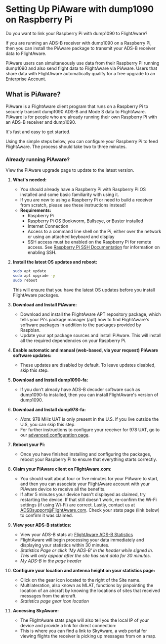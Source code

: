 # Setting Up PiAware with dump1090 on Raspberry Pi

Do you want to link your Raspberry Pi with dump1090 to FlightAware?

If you are running an ADS-B receiver with dump1090 on a Raspberry Pi, then you can install the PiAware package to transmit your ADS-B receiver data to FlightAware.

PiAware users can simultaneously use data from their Raspberry Pi running dump1090 and also send flight data to FlightAware via PiAware. Users that share data with FlightAware automatically qualify for a free upgrade to an Enterprise Account.

## What is PiAware?

PiAware is a FlightAware client program that runs on a Raspberry Pi to securely transmit dump1090 ADS-B and Mode S data to FlightAware. PiAware is for people who are already running their own Raspberry Pi with an ADS-B receiver and dump1090.

It's fast and easy to get started.

Using the simple steps below, you can configure your Raspberry Pi to feed FlightAware. The process should take two to three minutes.

### Already running PiAware?

View the PiAware upgrade page to update to the latest version.

1. **What's needed:**

   - You should already have a Raspberry Pi with Raspberry Pi OS installed and some basic familiarity with using it.
   - If you are new to using a Raspberry Pi or need to build a receiver from scratch, please see these instructions instead!
   - **Requirements:**
     - Raspberry Pi
     - Raspberry Pi OS Bookworm, Bullseye, or Buster installed
     - Internet Connection
     - Access to a command line shell on the Pi, either over the network or using an attached keyboard and display
     - SSH access must be enabled on the Raspberry Pi for remote access. See [Raspberry Pi SSH Documentation](https://www.raspberrypi.org/documentation/remote-access/ssh/) for information on enabling SSH.

2. **Install the latest OS updates and reboot:**

   ```bash
   sudo apt update
   sudo apt upgrade -y
   sudo reboot
   ```

   This will ensure that you have the latest OS updates before you install FlightAware packages.

3. **Download and Install PiAware:**

   - Download and install the FlightAware APT repository package, which tells your Pi's package manager (apt) how to find FlightAware's software packages in addition to the packages provided by Raspbian.
   - Update your apt package sources and install PiAware. This will install all the required dependencies on your Raspberry Pi.

4. **Enable automatic and manual (web-based, via your request) PiAware software updates:**

   - These updates are disabled by default. To leave updates disabled, skip this step.

5. **Download and Install dump1090-fa:**

   - If you don't already have ADS-B decoder software such as dump1090-fa installed, then you can install FlightAware's version of dump1090.

6. **Download and Install dump978-fa:**

   - *Note:* 978 MHz UAT is only present in the U.S. If you live outside the U.S, you can skip this step.
   - For further instructions to configure your receiver for 978 UAT, go to our [advanced configuration page](https://flightaware.com/adsb/piaware/advanced_configuration).

7. **Reboot your Pi:**

   - Once you have finished installing and configuring the packages, reboot your Raspberry Pi to ensure that everything starts correctly.

8. **Claim your PiAware client on FlightAware.com:**

   - You should wait about four or five minutes for your PiAware to start, and then you can associate your FlightAware account with your PiAware device to receive all the benefits.
   - If after 5 minutes your device hasn't displayed as claimed, try restarting the device. If that still doesn't work, re-confirm the Wi-Fi settings (if using Wi-Fi) are correct. Lastly, contact us at [ADSBsupport@FlightAware.com](mailto:ADSBsupport@FlightAware.com). Check your stats page (link below) to confirm it was claimed.

9. **View your ADS-B statistics:**

   - View your ADS-B stats at: [FlightAware ADS-B Statistics](https://uk.flightaware.com/adsb/stats/user/airwatch360)
   - FlightAware will begin processing your data immediately and displaying your statistics within 30 minutes.
   - *Statistics Page or click 'My ADS-B' in the header while signed in. This will only appear after the site has sent data for 30 minutes.*
   - *My ADS-B in the page header*

10. **Configure your location and antenna height on your statistics page:**

    - Click on the gear icon located to the right of the Site name.
    - Multilateration, also known as MLAT, functions by pinpointing the location of an aircraft by knowing the locations of sites that received messages from the aircraft.
    - *Statistics page gear icon location*

11. **Accessing SkyAware:**

    - The FlightAware stats page will also tell you the local IP of your device and provide a link for direct connection:
    - This is where you can find a link to SkyAware, a web portal for viewing flights the receiver is picking up messages from on a map.